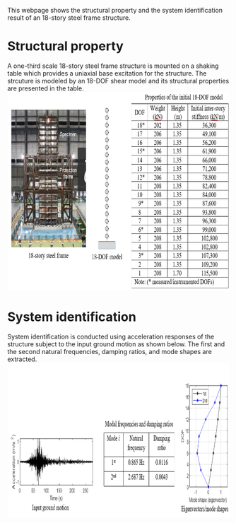 This webpage shows the structural property and the system identification result of an 18-story steel frame structure.

# Structural property
A one-third scale 18-story steel frame structure is mounted on a shaking table  which provides a uniaxial base excitation for the structure. The strcuture is modeled by an 18-DOF shear model and its structural properties are presented in the table.  
<img src="https://github.com/yotsuki3/eighteen-story-structure/blob/main/Figure/18StoryModel.PNG?raw=true" width="700" height="450" />

# System identification
System identification is conducted using acceleration responses of the structure subject to the input ground motion as shown below. The first and the second natural frequencies, damping ratios, and mode shapes are extracted.
<img src="https://github.com/yotsuki3/eighteen-story-structure/blob/main/Figure/18StoryExperimentSystemID.PNG?raw=false" width="850" height="350" />
